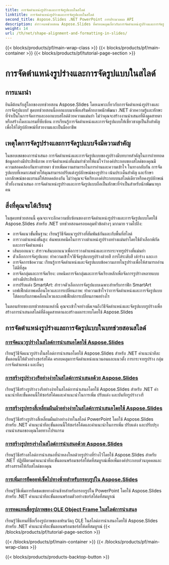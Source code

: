 ```yaml
---
title: การจัดตำแหน่งรูปร่างและการจัดรูปแบบในสไลด์
linktitle: การจัดตำแหน่งรูปร่างและการจัดรูปแบบในสไลด์
second_title: Aspose.Slides .NET PowerPoint การประมวลผล API
description: สำรวจบทช่วยสอน Aspose.Slides ที่ครอบคลุมเกี่ยวกับการจัดตำแหน่งรูปร่างและการจัดรูปแบบในแอปพลิเคชัน .NET เรียนรู้การจัดตำแหน่งและจัดรูปแบบรูปร่างได้อย่างง่ายดาย เพิ่มประสิทธิภาพการนำเสนอสไลด์ของคุณด้วยความแม่นยำ
weight: 14
url: /th/net/shape-alignment-and-formatting-in-slides/
---
```


{{< blocks/products/pf/main-wrap-class >}}
{{< blocks/products/pf/main-container >}}
{{< blocks/products/pf/tutorial-page-section >}}

# การจัดตำแหน่งรูปร่างและการจัดรูปแบบในสไลด์


## การแนะนำ

ยินดีต้อนรับสู่โลกของบทช่วยสอน Aspose.Slides โดยเฉพาะเกี่ยวกับการจัดตำแหน่งรูปร่างและการจัดรูปแบบ! ชุดบทช่วยสอนนี้ออกแบบมาเพื่อเสริมศักยภาพนักพัฒนา .NET ด้วยความรู้และทักษะที่จำเป็นในการจัดการและออกแบบสไลด์ด้วยความแม่นยำ ไม่ว่าคุณจะสร้างงานนำเสนอที่ดึงดูดสายตาหรือสร้างไดอะแกรมที่ซับซ้อน การเรียนรู้การจัดตำแหน่งและการจัดรูปแบบให้เชี่ยวชาญเป็นสิ่งสำคัญเพื่อให้ได้รูปลักษณ์ที่สวยงามและเป็นมืออาชีพ

## เหตุใดการจัดรูปร่างและการจัดรูปแบบจึงมีความสำคัญ

ในขอบเขตของการนำเสนอ การจัดตำแหน่งและการจัดรูปแบบของรูปร่างมีบทบาทสำคัญในการถ่ายทอดข้อมูลอย่างมีประสิทธิภาพ การจัดตำแหน่งที่แม่นยำช่วยให้แน่ใจว่าองค์ประกอบของสไลด์ของคุณมีความสอดคล้องกันทางสายตา ช่วยเพิ่มความสามารถในการอ่านและความเข้าใจ ในทางกลับกัน การจัดรูปแบบที่เหมาะสมช่วยให้คุณสามารถปรับแต่งรูปลักษณ์ของรูปร่าง เน้นประเด็นสำคัญ และรักษาเอกลักษณ์ของแบรนด์ให้สอดคล้องกัน ไม่ว่าคุณจะจัดเรียงองค์ประกอบบนสไลด์เดียวหรือคงรูปลักษณ์ทั่วทั้งงานนำเสนอ การจัดตำแหน่งรูปร่างและการจัดรูปแบบถือเป็นทักษะที่จำเป็นสำหรับนักพัฒนาทุกคน

## สิ่งที่คุณจะได้เรียนรู้

ในชุดบทช่วยสอนนี้ คุณจะเจาะลึกความซับซ้อนของการจัดตำแหน่งรูปร่างและการจัดรูปแบบโดยใช้ Aspose.Slides สำหรับ .NET บทช่วยสอนครอบคลุมหัวข้อต่างๆ มากมาย รวมไปถึง:

- การจัดแนวขั้นพื้นฐาน: เรียนรู้วิธีจัดแนวรูปร่างที่สัมพันธ์กันและกับพื้นที่สไลด์
- การวางตำแหน่งขั้นสูง: ค้นพบเทคนิคในการวางตำแหน่งรูปร่างอย่างแม่นยำโดยใช้ตัวเลือกพิกัดและการจัดตำแหน่ง
- เส้นบอกแนว: สำรวจเส้นบอกแนวเพื่อการวางตำแหน่งและการกระจายรูปร่างที่แม่นยำ
- ตัวเลือกการจัดรูปแบบ: ทำความเข้าใจวิธีจัดรูปแบบรูปร่างด้วยสี การไล่ระดับสี เค้าร่าง และเงา
- การจัดการข้อความ: เรียนรู้การจัดตำแหน่งและจัดรูปแบบข้อความภายในรูปร่างเพื่อให้สามารถอ่านได้ดีที่สุด
- การจัดกลุ่มและการจัดเรียง: เทคนิคการจัดกลุ่มและการจัดเรียงหลักเพื่อจัดการรูปร่างหลายแบบอย่างมีประสิทธิภาพ
- การปรับแต่ง SmartArt: สำรวจตัวเลือกการจัดรูปแบบเฉพาะสำหรับกราฟิก SmartArt
- เอฟเฟ็กต์ภาพเคลื่อนไหวและการเปลี่ยนภาพ: ทำความเข้าใจว่าการจัดตำแหน่งและการจัดรูปแบบโต้ตอบกับภาพเคลื่อนไหวและเอฟเฟ็กต์การเปลี่ยนภาพอย่างไร

ในตอนท้ายของบทช่วยสอนเหล่านี้ คุณจะเข้าใจอย่างชัดเจนถึงวิธีจัดตำแหน่งและจัดรูปแบบรูปร่างเพื่อสร้างการนำเสนอสไลด์ที่ดึงดูดสายตาและสร้างผลกระทบโดยใช้ Aspose.Slides

## การจัดตำแหน่งรูปร่างและการจัดรูปแบบในบทช่วยสอนสไลด์
### [การจัดแนวรูปร่างในสไลด์การนำเสนอโดยใช้ Aspose.Slides](./aligning-shapes/)
เรียนรู้วิธีจัดแนวรูปร่างในสไลด์การนำเสนอโดยใช้ Aspose.Slides สำหรับ .NET คำแนะนำทีละขั้นตอนนี้ให้ตัวอย่างซอร์สโค้ด ครอบคลุมการจัดตำแหน่งแนวนอนและแนวตั้ง การกระจายรูปร่าง กลุ่มการจัดตำแหน่ง และอื่นๆ
### [การสร้างรูปร่างวงรีอย่างง่ายในสไลด์การนำเสนอด้วย Aspose.Slides](./creating-simple-ellipse-shape/)
เรียนรู้วิธีสร้างรูปร่างวงรีอย่างง่ายในสไลด์การนำเสนอโดยใช้ Aspose.Slides สำหรับ .NET คำแนะนำทีละขั้นตอนนี้ให้ซอร์สโค้ดและคำแนะนำในการเพิ่ม ปรับแต่ง และบันทึกรูปร่างวงรี
### [การสร้างรูปทรงสี่เหลี่ยมผืนผ้าอย่างง่ายในสไลด์การนำเสนอโดยใช้ Aspose.Slides](./creating-simple-rectangle-shape/)
เรียนรู้วิธีสร้างรูปร่างสี่เหลี่ยมผืนผ้าอย่างง่ายในสไลด์ PowerPoint โดยใช้ Aspose.Slides สำหรับ .NET คำแนะนำทีละขั้นตอนนี้ให้ซอร์สโค้ดและคำแนะนำในการเพิ่ม ปรับแต่ง และปรับปรุงงานนำเสนอของคุณโดยทางโปรแกรม
### [การสร้างรูปทรงร่างในสไลด์การนำเสนอด้วย Aspose.Slides](./creating-sketched-shapes/)
เรียนรู้วิธีสร้างสไลด์การนำเสนอที่น่าหลงใหลด้วยรูปร่างที่ร่างไว้โดยใช้ Aspose.Slides สำหรับ .NET ปฏิบัติตามคำแนะนำทีละขั้นตอนพร้อมซอร์สโค้ดที่สมบูรณ์เพื่อเพิ่มองค์ประกอบส่วนบุคคลและสร้างสรรค์ให้กับสไลด์ของคุณ
### [การเพิ่มการยืดออฟเซ็ตไปทางซ้ายสำหรับกรอบรูปใน Aspose.Slides](./adding-stretch-offset-left-picture-frame/)
เรียนรู้วิธีเพิ่มการยืดชดเชยทางด้านซ้ายสำหรับกรอบรูปใน PowerPoint โดยใช้ Aspose.Slides สำหรับ .NET คำแนะนำทีละขั้นตอนพร้อมตัวอย่างซอร์สโค้ดที่สมบูรณ์
### [การทดแทนชื่อรูปภาพของ OLE Object Frame ในสไลด์การนำเสนอ](./substituting-picture-title-ole-object-frame/)
เรียนรู้วิธีแทนที่ชื่อเรื่องรูปภาพของเฟรมวัตถุ OLE ในสไลด์การนำเสนอโดยใช้ Aspose.Slides สำหรับ .NET คำแนะนำทีละขั้นตอนพร้อมซอร์สโค้ดที่สมบูรณ์
{{< /blocks/products/pf/tutorial-page-section >}}

{{< /blocks/products/pf/main-container >}}
{{< /blocks/products/pf/main-wrap-class >}}

{{< blocks/products/products-backtop-button >}}
